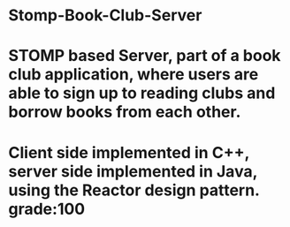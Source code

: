 # Stomp-Book-Club-Server
# STOMP based Server, part of a book club application, where users are able to sign up to reading clubs and borrow books from each other. 
# Client side implemented in C++, server side implemented in Java, using the Reactor design pattern. grade:100
